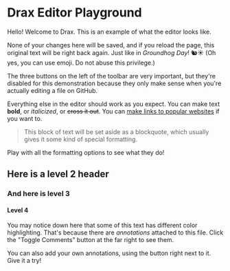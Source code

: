 # Drax Editor Playground

Hello! Welcome to Drax. This is an example of what the editor looks like. 

None of your changes here will be saved, and if you reload the page, this original text will be right back again. Just like in _Groundhog Day_! 🐿☀️ (Oh yes, you can use emoji. Do not abuse this privilege.)

The three buttons on the left of the toolbar are very important, but they're disabled for this demonstration because they only make sense when you're actually editing a file on GitHub. 

Everything else in the editor should work as you expect. You can make text **bold**, or _italicized_, or ~~cross it out~~. You can [make links to popular websites](https://google.com) if you want to. 

> This block of text will be set aside as a blockquote, which usually gives it some kind of special formatting. 

Play with all the formatting options to see what they do!

## Here is a level 2 header
### And here is level 3
#### Level 4

You may notice down here that some of this text has different color highlighting. That's because there are _annotations_ attached to this file. Click the "Toggle Comments" button at the far right to see them. 

You can also add your own annotations, using the button right next to it. Give it a try!
